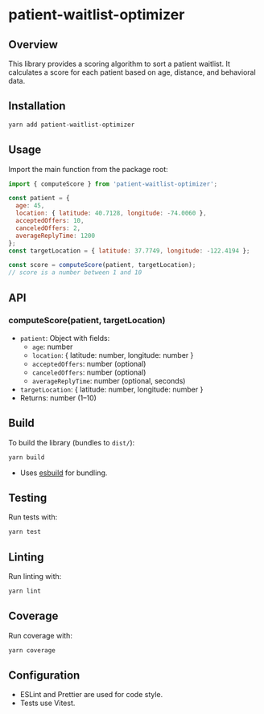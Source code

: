 # patient-waitlist-optimizer

## Overview

This library provides a scoring algorithm to sort a patient waitlist. It calculates a score for each patient based on age, distance, and behavioral data.

## Installation

```bash
yarn add patient-waitlist-optimizer
```

## Usage

Import the main function from the package root:

```js
import { computeScore } from 'patient-waitlist-optimizer';

const patient = {
  age: 45,
  location: { latitude: 40.7128, longitude: -74.0060 },
  acceptedOffers: 10,
  canceledOffers: 2,
  averageReplyTime: 1200
};
const targetLocation = { latitude: 37.7749, longitude: -122.4194 };

const score = computeScore(patient, targetLocation);
// score is a number between 1 and 10
```

## API

### computeScore(patient, targetLocation)
- `patient`: Object with fields:
  - `age`: number
  - `location`: { latitude: number, longitude: number }
  - `acceptedOffers`: number (optional)
  - `canceledOffers`: number (optional)
  - `averageReplyTime`: number (optional, seconds)
- `targetLocation`: { latitude: number, longitude: number }
- Returns: number (1–10)

## Build

To build the library (bundles to `dist/`):

```bash
yarn build
```

- Uses [esbuild](https://esbuild.github.io/) for bundling.

## Testing

Run tests with:

```bash
yarn test
```

## Linting

Run linting with:

```bash
yarn lint
```

## Coverage

Run coverage with:

```bash
yarn coverage
```

## Configuration

- ESLint and Prettier are used for code style.
- Tests use Vitest.
